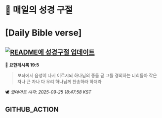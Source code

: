 # 🙏 매일의 성경 구절
# [Daily Bible verse]
## [![README에 성경구절 업데이트](https://github.com/DONGSUKA/first_test/actions/workflows/update-readme-bible.yml/badge.svg)](https://github.com/DONGSUKA/first_test/actions/workflows/update-readme-bible.yml)
<!-- START_BIBLE_VERSE -->
📖 **요한계시록 19:5**
> 보좌에서 음성이 나서 이르시되 하나님의 종들 곧 그를 경외하는 너희들아 작은 자나 큰 자나 다 우리 하나님께 찬송하라 하더라

🕊️ _업데이트 시각: 2025-09-25 18:47:58 KST_
  <!-- END_BIBLE_VERSE -->
## GITHUB_ACTION
